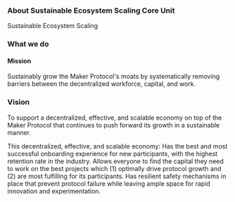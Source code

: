 ### About Sustainable Ecosystem Scaling Core Unit
Sustainable Ecosystem Scaling

### What we do

#### Mission  


Sustainably grow the Maker Protocol's moats by systematically removing barriers between the decentralized workforce, capital, and work.      

### Vision

To support a decentralized, effective, and scalable economy on top of the Maker Protocol that continues to push forward its growth in a sustainable manner.

This decentralized, effective, and scalable economy:
Has the best and most successful onboarding experience for new participants, with the highest retention rate in the industry.
Allows everyone to find the capital they need to work on the best projects which (1) optimally drive protocol growth and (2) are most fulfilling for its participants.
Has resilient safety mechanisms in place that prevent protocol failure while leaving ample space for rapid innovation and experimentation.
